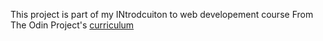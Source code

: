 This project is part of my INtrodcuiton to web developement course
From The Odin Project's [curriculum](http://www.theodinproject.com/courses/web-development-101/lessons/html-css)
